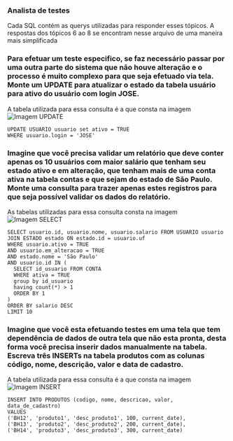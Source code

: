 ### Analista de testes

Cada SQL contém as querys utilizadas para responder esses tópicos. 
A respostas dos tópicos 6 ao 8 se encontram nesse arquivo de uma maneira mais simplificada


### Para efetuar um teste especifico, se faz necessário passar por uma outra parte do sistema que não houve alteração e o processo é muito complexo para que seja efetuado via tela. Monte um UPDATE para atualizar o estado da tabela usuário para ativo do usuário com login JOSE.
  
A tabela utilizada para essa consulta é a que consta na imagem    
![Imagem UPDATE](https://github.com/ninacoelhodr/trabalhe-conosco/blob/master/desafio-analista-de-teste/Topicos_6_8_SQL/table_images/UPDATE_USUARIO.PNG?raw=true)
```
UPDATE USUARIO usuario set ativo = TRUE
WHERE usuario.login = 'JOSE'
```
### Imagine que você precisa validar um relatório que deve conter apenas os 10 usuários com maior salário que tenham seu estado ativo e em alteração, que tenham mais de uma conta ativa na tabela contas e que sejam do estado de São Paulo. Monte uma consulta para trazer apenas estes registros para que seja possível validar os dados do relatório.
As tabelas utilizadas para essa consulta consta na imagem
![Imagem SELECT](https://github.com/ninacoelhodr/trabalhe-conosco/blob/master/desafio-analista-de-teste/Topicos_6_8_SQL/table_images/Select_usuario.PNG?raw=true)
```
SELECT usuario.id, usuario.nome, usuario.salario FROM USUARIO usuario
JOIN ESTADO estado ON estado.id = usuario.uf
WHERE usuario.ativo = TRUE
AND usuario.em_alteracao = TRUE
AND estado.nome = 'São Paulo'
AND usuario.id IN (
  SELECT id_usuario FROM CONTA 
  WHERE ativa = TRUE 
  group by id_usuario
  having count(*) > 1
  ORDER BY 1
)
ORDER BY salario DESC
LIMIT 10
```
### Imagine que você esta efetuando testes em uma tela que tem dependência de dados de outra tela que não esta pronta, desta forma você precisa inserir dados manualmente na tabela. Escreva três INSERTs na tabela produtos com as colunas código, nome, descrição, valor e data de cadastro.
A tabela utilizada para essa consulta é a que consta na imagem    
![Imagem INSERT](https://github.com/ninacoelhodr/trabalhe-conosco/blob/master/desafio-analista-de-teste/Topicos_6_8_SQL/table_images/insert_produtos.PNG?raw=true)
```
INSERT INTO PRODUTOS (codigo, nome, descricao, valor, data_de_cadastro) 
VALUES 
('BH12', 'produto1', 'desc_produto1', 100, current_date),
('BH13', 'produto2', 'desc_produto2', 200, current_date),
('BH14', 'produto3', 'desc_produto3', 300, current_date)
```
